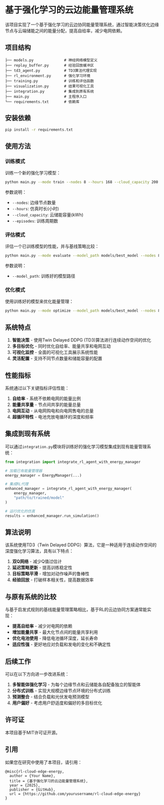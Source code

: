 # 基于强化学习的云边能量管理系统

该项目实现了一个基于强化学习的云边协同能量管理系统，通过智能决策优化边缘节点与云端储能之间的能量分配，提高自给率，减少电网依赖。

## 项目结构

```
├── models.py              # 神经网络模型定义
├── replay_buffer.py       # 经验回放缓冲区
├── td3_agent.py           # TD3算法代理实现
├── rl_environment.py      # 强化学习环境
├── training.py            # 训练和评估函数
├── visualization.py       # 结果可视化工具
├── integration.py         # 集成到原有系统
├── main.py                # 主程序入口
└── requirements.txt       # 依赖库
```

## 安装依赖

```bash
pip install -r requirements.txt
```

## 使用方法

### 训练模式

训练一个新的强化学习模型：

```bash
python main.py --mode train --nodes 8 --hours 168 --cloud_capacity 200 --episodes 1000
```

参数说明：
- `--nodes`: 边缘节点数量
- `--hours`: 仿真时长(小时)
- `--cloud_capacity`: 云储能容量(kWh)
- `--episodes`: 训练周期数

### 评估模式

评估一个已训练模型的性能，并与基线策略比较：

```bash
python main.py --mode evaluate --model_path models/best_model --nodes 8 --hours 168
```

参数说明：
- `--model_path`: 训练好的模型路径

### 优化模式

使用训练好的模型来优化能量管理：

```bash
python main.py --mode optimize --model_path models/best_model --nodes 8 --hours 168
```

## 系统特点

1. **智能决策** - 使用Twin Delayed DDPG (TD3)算法进行连续动作空间的优化
2. **多目标优化** - 同时优化自给率、能量共享和电网互动
3. **可视化监控** - 全面的可视化工具展示系统性能
4. **灵活配置** - 支持不同节点数量和储能容量的配置

## 性能指标

系统通过以下关键指标评估性能：

1. **自给率** - 系统不依赖电网的能量比例
2. **能量共享量** - 节点间共享的能量总量
3. **电网互动** - 从电网购电和向电网售电的总量
4. **超循环特性** - 电池充放电循环的深度和频率

## 集成到现有系统

可以通过`integration.py`模块将训练好的强化学习模型集成到现有能量管理系统：

```python
from integration import integrate_rl_agent_with_energy_manager

# 加载已有能量管理器
energy_manager = EnergyManager(...)

# 集成RL代理
enhanced_manager = integrate_rl_agent_with_energy_manager(
    energy_manager, 
    "path/to/trained/model"
)

# 运行优化的仿真
results = enhanced_manager.run_simulation()
```

## 算法说明

该系统使用TD3（Twin Delayed DDPG）算法，它是一种适用于连续动作空间的深度强化学习算法，具有以下特点：

1. **双Q网络** - 减少Q值过估计
2. **延迟策略更新** - 提高训练稳定性
3. **目标策略平滑** - 增加对动作噪声的鲁棒性
4. **经验回放** - 打破样本相关性，提高数据效率

## 与原有系统的比较

与基于启发式规则的基线能量管理策略相比，基于RL的云边协同方案通常能实现：

- **提高自给率** - 减少对电网的依赖
- **增加能量共享** - 最大化节点间的能量共享利用
- **优化电池使用** - 降低电池循环深度，延长寿命
- **适应性强** - 更好地应对负载和发电的变化和不确定性

## 后续工作

可以在以下方向进一步改进系统：

1. **多智能体强化学习** - 为每个边缘节点和云储能各自配备独立的智能体
2. **分布式训练** - 实现大规模边缘节点环境的分布式训练
3. **预测整合** - 结合负载和光伏发电预测模型
4. **用户偏好** - 考虑用户舒适度和偏好的多目标优化

## 许可证

本项目基于MIT许可证开源。

## 引用

如果您在研究中使用了本项目，请引用：

```
@misc{rl-cloud-edge-energy,
  author = {Your Name},
  title = {基于强化学习的云边能量管理系统},
  year = {2025},
  publisher = {GitHub},
  url = {https://github.com/yourusername/rl-cloud-edge-energy}
}
```
